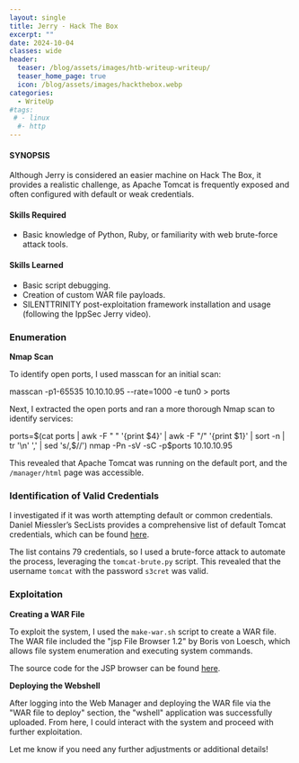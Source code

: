 ```yaml
---
layout: single
title: Jerry - Hack The Box
excerpt: ""
date: 2024-10-04
classes: wide
header:
  teaser: /blog/assets/images/htb-writeup-writeup/
  teaser_home_page: true
  icon: /blog/assets/images/hackthebox.webp
categories:
  - WriteUp
#tags:
 # - linux
  #- http
---
```


#### **SYNOPSIS**  
Although Jerry is considered an easier machine on Hack The Box, it provides a realistic challenge, as Apache Tomcat is frequently exposed and often configured with default or weak credentials.

#### **Skills Required**  
- Basic knowledge of Python, Ruby, or familiarity with web brute-force attack tools.

#### **Skills Learned**  
- Basic script debugging.  
- Creation of custom WAR file payloads.  
- SILENTTRINITY post-exploitation framework installation and usage (following the IppSec Jerry video).

### **Enumeration**

**Nmap Scan**

To identify open ports, I used masscan for an initial scan:  

masscan -p1-65535 10.10.10.95 --rate=1000 -e tun0 > ports

Next, I extracted the open ports and ran a more thorough Nmap scan to identify services:

ports=$(cat ports | awk -F " " '{print $4}' | awk -F "/" '{print $1}' | sort -n | tr '\n' ',' | sed 's/,$//')
nmap -Pn -sV -sC -p$ports 10.10.10.95


This revealed that Apache Tomcat was running on the default port, and the `/manager/html` page was accessible.


### **Identification of Valid Credentials**

I investigated if it was worth attempting default or common credentials. Daniel Miessler’s SecLists provides a comprehensive list of default Tomcat credentials, which can be found [here](https://raw.githubusercontent.com/danielmiessler/SecLists/master/Passwords/Default-Credentials/tomcat-betterdefaultpasslist.txt).

The list contains 79 credentials, so I used a brute-force attack to automate the process, leveraging the `tomcat-brute.py` script. This revealed that the username `tomcat` with the password `s3cret` was valid.


### **Exploitation**

**Creating a WAR File**

To exploit the system, I used the `make-war.sh` script to create a WAR file. The WAR file included the "jsp File Browser 1.2" by Boris von Loesch, which allows file system enumeration and executing system commands.

The source code for the JSP browser can be found [here](https://raw.githubusercontent.com/tennc/webshell/master/jsp/jspbrowser/Browser.jsp).

**Deploying the Webshell**

After logging into the Web Manager and deploying the WAR file via the "WAR file to deploy" section, the "wshell" application was successfully uploaded. From here, I could interact with the system and proceed with further exploitation.


Let me know if you need any further adjustments or additional details!
